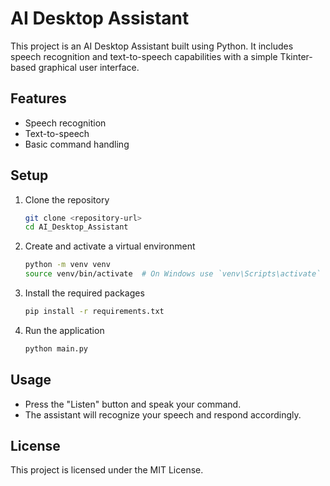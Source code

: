# AI Desktop Assistant

This project is an AI Desktop Assistant built using Python. It includes speech recognition and text-to-speech capabilities with a simple Tkinter-based graphical user interface.

## Features

- Speech recognition
- Text-to-speech
- Basic command handling

## Setup

1. Clone the repository
    ```bash
    git clone <repository-url>
    cd AI_Desktop_Assistant
    ```

2. Create and activate a virtual environment
    ```bash
    python -m venv venv
    source venv/bin/activate  # On Windows use `venv\Scripts\activate`
    ```

3. Install the required packages
    ```bash
    pip install -r requirements.txt
    ```

4. Run the application
    ```bash
    python main.py
    ```

## Usage

- Press the "Listen" button and speak your command.
- The assistant will recognize your speech and respond accordingly.

## License

This project is licensed under the MIT License.